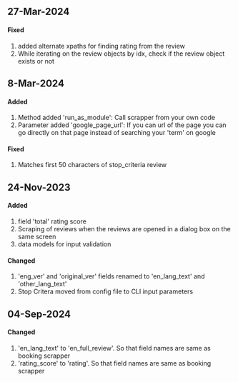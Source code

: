 ## 27-Mar-2024

#### Fixed
1. added alternate xpaths for finding rating from the review
2. While iterating on the review objects by idx, check if the review object exists or not


## 8-Mar-2024

#### Added
1. Method added 'run_as_module': Call scrapper from your own code
2. Parameter added 'google_page_url': If you can url of the page you can go directly on that page instead of searching your 'term' on google

#### Fixed
1. Matches first 50 characters of stop_criteria review 


## 24-Nov-2023

#### Added
1. field 'total' rating score
2. Scraping of reviews when the reviews are opened in a dialog box on the same screen
3. data models for input validation

#### Changed
1. 'eng_ver' and 'original_ver' fields renamed to 'en_lang_text' and 'other_lang_text'
2. Stop Critera moved from config file to CLI input parameters



## 04-Sep-2024

#### Changed
1. 'en_lang_text' to 'en_full_review'. So that field names are same as booking scrapper
1. 'rating_score' to 'rating'. So that field names are same as booking scrapper
